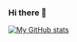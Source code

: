 ### Hi there 👋

[![My GitHub stats](https://github-readme-stats.vercel.app/api?username=hann7&count_private=true&show_icons=true&theme=panda)](https://github.com/hann7/github-readme-stats)

<!--
**hann7/hann7** is a ✨ _special_ ✨ repository because its `README.md` (this file) appears on your GitHub profile.

Here are some ideas to get you started:

- 🔭 I’m currently working on ...
- 🌱 I’m currently learning ...
- 👯 I’m looking to collaborate on ...
- 🤔 I’m looking for help with ...
- 💬 Ask me about ...
- 📫 How to reach me: ...
- 😄 Pronouns: ...
- ⚡ Fun fact: ...
-->

